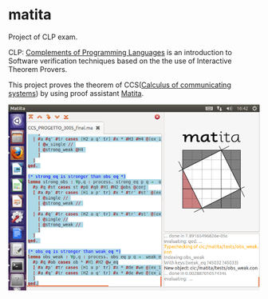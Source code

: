 # matita
Project of CLP exam.

CLP: [Complements of Programming Languages](http://www.unibo.it/en/teaching/course-unit-catalogue/course-unit/2012/366989)
is an introduction to Software verification techniques based on the the use of Interactive Theorem Provers.

This project proves the theorem of CCS([Calculus of communicating systems](http://www.ru.is/faculty/luca/IMTCOURSE/SLIDES/l2.pdf)) 
by using proof assistant [Matita](http://matita.cs.unibo.it/). 

![image](https://github.com/KaiYangCHN/matita/blob/master/matita.png)
